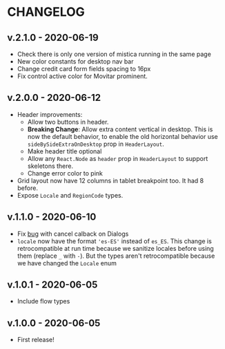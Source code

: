 # CHANGELOG

## v.2.1.0 - 2020-06-19

- Check there is only one version of mistica running in the same page
- New color constants for desktop nav bar
- Change credit card form fields spacing to 16px
- Fix control active color for Movitar prominent.

## v.2.0.0 - 2020-06-12

- Header improvements:
  - Allow two buttons in header.
  - **Breaking Change**: Allow extra content vertical in desktop. This is now the default behavior, to enable
    the old horizontal behavior use `sideBySideExtraOnDesktop` prop in `HeaderLayout`.
  - Make header title optional
  - Allow any `React.Node` as `header` prop in `HeaderLayout` to support skeletons there.
  - Change error color to pink
- Grid layout now have 12 columns in tablet breakpoint too. It had 8 before.
- Expose `Locale` and `RegionCode` types.

## v.1.1.0 - 2020-06-10

- Fix [bug](https://github.com/Telefonica/mistica-web/pull/12) with cancel calback on Dialogs
- `locale` now have the format `'es-ES'` instead of `es_ES`. This change is retrocompatible at run time
  because we sanitize locales before using them (replace `_` with `-`). But the types aren't retrocompatible
  because we have changed the `Locale` enum

## v.1.0.1 - 2020-06-05

- Include flow types

## v.1.0.0 - 2020-06-05

- First release!
